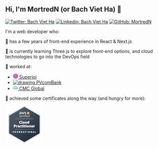 ## Hi, I'm MortredN (or Bach Viet Ha) 👋

[![Twitter: Bach Viet Ha](https://img.shields.io/badge/Twitter-1DA1F2?style=for-the-badge&logo=twitter&logoColor=white)](https://twitter.com/hvbach)
[![Linkedin: Bach Viet Ha](https://img.shields.io/badge/LinkedIn-0077B5?style=for-the-badge&logo=linkedin&logoColor=white)](https://www.linkedin.com/in/bach-viet-ha-b1a674198/)
[![GitHub: MortredN](https://img.shields.io/badge/GitHub-100000?style=for-the-badge&logo=github&logoColor=white)](https://github.com/MortredN)

I'm a web developer who:

🔭 has a few years of front-end experience in React & Next.js
  
🌱 is currently learning Three.js to explore front-end options, and cloud technologies to go into the DevOps field

🚀 worked at:
  - <a href="https://superjoi.com"><img src="./superjoi.ico" alt="drawing" width="16"/> Superjoi</a>
  - <a href="https://www.pvcombank.com.vn"><img src="./pvcombank.ico" alt="drawing" width="16"/> PVcomBank</a>
  - <a href="https://cmcglobal.com.vn"><img src="./cmc.webp" alt="drawing" width="16"/> CMC Global</a>

🤔 achieved some certificates along the way (and hungry for more):

<a href="https://www.credly.com/badges/a87b2ce2-6f95-4202-8701-9af0a3cb757b/public_url"><img src="./aws-certified-cloud-practitioner.png" alt="drawing" width="120"/></a>
